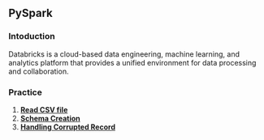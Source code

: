 ## PySpark

### Intoduction
Databricks is a cloud-based data engineering, machine learning, and analytics platform that provides a unified environment for data processing and collaboration.

### Practice 
1. [**Read CSV file**](/src/databricks_file/read_csv_file_in_spark.ipynb)
1. [**Schema Creation**](/src/databricks_file/schema_creation.ipynb)
1. [**Handling Corrupted Record**](/src/databricks_file/handling_courrupted_record.ipynb)